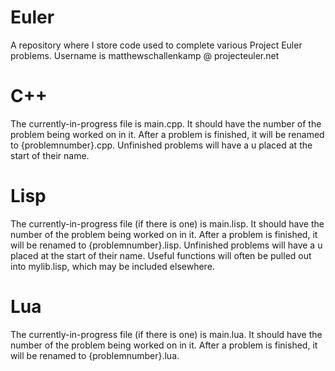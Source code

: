 # Euler
A repository where I store code used to complete various Project Euler problems.
Username is matthewschallenkamp @ projecteuler.net
# C++
The currently-in-progress file is main.cpp.
It should have the number of the problem being worked on in it.
After a problem is finished, it will be renamed to {problemnumber}.cpp.
Unfinished problems will have a u placed at the start of their name.
# Lisp
The currently-in-progress file (if there is one) is main.lisp.
It should have the number of the problem being worked on in it.
After a problem is finished, it will be renamed to {problemnumber}.lisp.
Unfinished problems will have a u placed at the start of their name.
Useful functions will often be pulled out into mylib.lisp, which may be included elsewhere.
# Lua
The currently-in-progress file (if there is one) is main.lua.
It should have the number of the problem being worked on in it.
After a problem is finished, it will be renamed to {problemnumber}.lua.
